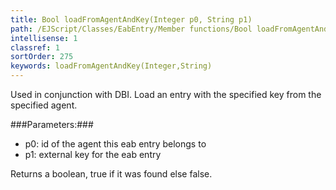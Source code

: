 ```yaml
---
title: Bool loadFromAgentAndKey(Integer p0, String p1)
path: /EJScript/Classes/EabEntry/Member functions/Bool loadFromAgentAndKey(Integer p_0, String p_1)
intellisense: 1
classref: 1
sortOrder: 275
keywords: loadFromAgentAndKey(Integer,String)
---
```


Used in conjunction with DBI. Load an entry with the specified key from the specified agent.



###Parameters:###


 - p0: id of the agent this eab entry belongs to
 - p1: external key for the eab entry


Returns a boolean, true if it was found else false.


